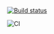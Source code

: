 [![Build status](https://ci.appveyor.com/api/projects/status/0m1426hynwxyq94b?svg=true)](https://ci.appveyor.com/project/MaryVanyush/goblin-game)



![CI](https://github.com/MaryVanyush/goblin_game/actions/workflows/web.yml/badge.svg)